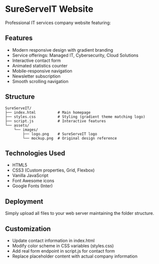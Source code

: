 # SureServeIT Website

Professional IT services company website featuring:

## Features
- Modern responsive design with gradient branding
- Service offerings: Managed IT, Cybersecurity, Cloud Solutions
- Interactive contact form
- Animated statistics counter
- Mobile-responsive navigation
- Newsletter subscription
- Smooth scrolling navigation

## Structure
```
SureServeIT/
├── index.html          # Main homepage
├── styles.css          # Styling (gradient theme matching logo)
├── script.js           # Interactive features
└── assets/
    └── images/
        ├── logo.png    # SureServeIT logo
        └── mockup.png  # Original design reference
```

## Technologies Used
- HTML5
- CSS3 (Custom properties, Grid, Flexbox)
- Vanilla JavaScript
- Font Awesome icons
- Google Fonts (Inter)

## Deployment
Simply upload all files to your web server maintaining the folder structure.

## Customization
- Update contact information in index.html
- Modify color scheme in CSS variables (styles.css)
- Add real form endpoint in script.js for contact form
- Replace placeholder content with actual company information